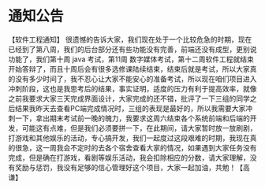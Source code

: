 # 通知公告

【软件工程通知】 很遗憾的告诉大家，我们现在处于一个比较危急的时期，现在已经到了第八周，我们的后台部分还有些功能没有完善，前端还没有成型，更别说功能了，我们第十周 java 考试，第11周 数字媒体考试，第十二周软件工程就结束开始答辩了，而且十周后会有很多选修课陆续结束，结束后就是考试，所以大家真的没有多少时间了，我不忍心让大家不能安心的准备考试，所以现在咱们项目进入冲刺阶段，这也是我思考后的结果，事实证明，适度的压力有利于提高效率，就像之前我要求大家三天完成界面设计，大家完成的还不错，批评了一下三组的同学之后结果我昨天去查看PC端完成情况时，三组的表现是最好的，所以我需要大家冲刺一下，拿出期末考试前一晚的魄力，我要求这周六结束各个系统前端和后端的开发，可能这有点难，但是我们必须要拼一下，在此期间，请大家暂时放一放刷剧，打游戏和其他娱乐的活动，专心搞开发，我们一起度过这段艰难的时期，我现在真的很急，这一周我会不定时的去各个宿舍查看大家的情况，如果遇到大家任务没有完成，但是确在打游戏，看剧等娱乐活动，我会扣除相应的分数，请大家理解，没有奖励与惩罚，我没有足够的信心管理好这个项目，大家一起加油，共勉！【高谦】
